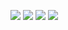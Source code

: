 [![](https://img.shields.io/badge/Gitlab-Lunar-green?style=for-the-badge&logo=gitlab&color=FFB1C8&logoColor=D9E0EE&labelColor=292324)](https://gitlab.com/l.r)
[![](https://img.shields.io/badge/Github-green?style=for-the-badge&logo=github&color=FFB686&logoColor=D9E0EE&labelColor=292324)](https://github.com/lunarlands)
[![](https://img.shields.io/badge/Email-lunarlands@outlook.com-green?color=CAC992&label=Email&logo=googledrive&style=for-the-badge&logoColor=D9E0EE&labelColor=292324)]()
[![](https://img.shields.io/badge/Memory-Studio-green?logo=github&style=for-the-badge&color=CCE8E9&logoColor=D9E0EE&labelColor=292324)](https://github.com/Memory-Studio)
